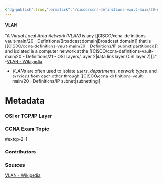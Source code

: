 ```yaml
---
{"dg-publish":true,"permalink":"/cisco/ccna-definitions-vault-main/20-definitions/vlan/","tags":["defs_ccna"]}
---
```


#### VLAN
"A *Virtual Local Area Network (VLAN)* is any [[CISCO/ccna-definitions-vault-main/20 - Definitions/Broadcast domain\|Broadcast domain]] that is [[CISCO/ccna-definitions-vault-main/20 - Definitions/IP subnet\|partitioned]] and isolated in a computer network at the [[CISCO/ccna-definitions-vault-main/20 - Definitions/21 - OSI Layers/Layer 2\|data link layer (OSI layer 2)]]."
	-[VLAN - Wikipedia](https://en.wikipedia.org/wiki/VLAN)
- *VLANs* are often used to isolate *users*, *departments*, *network types*, and *services* from each other through [[CISCO/ccna-definitions-vault-main/20 - Definitions/IP subnet\|subnetting]]




# Metadata
### OSI or TCP/IP Layer

### CCNA Exam Topic
#extop-2-1 
### Contributors

### Sources
[VLAN - Wikipedia](https://en.wikipedia.org/wiki/VLAN)
